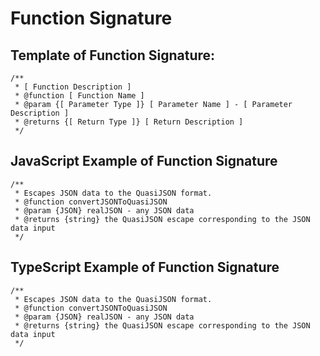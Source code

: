 # Function Signature

## Template of Function Signature:

```
/**
 * [ Function Description ]
 * @function [ Function Name ]
 * @param {[ Parameter Type ]} [ Parameter Name ] - [ Parameter Description ]
 * @returns {[ Return Type ]} [ Return Description ]
 */
```

## JavaScript Example of Function Signature

```
/**
 * Escapes JSON data to the QuasiJSON format.
 * @function convertJSONToQuasiJSON
 * @param {JSON} realJSON - any JSON data
 * @returns {string} the QuasiJSON escape corresponding to the JSON data input
 */
```

## TypeScript Example of Function Signature

```
/**
 * Escapes JSON data to the QuasiJSON format.
 * @function convertJSONToQuasiJSON
 * @param {JSON} realJSON - any JSON data
 * @returns {string} the QuasiJSON escape corresponding to the JSON data input
 */
```


